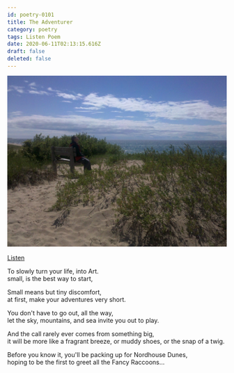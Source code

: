 ```yaml
---
id: poetry-0101
title: The Adventurer
category: poetry
tags: Listen Poem
date: 2020-06-11T02:13:15.616Z
draft: false
deleted: false
---
```


![Illustration](image/poetry-0101-illustration.jpg)

[Listen](audio/poetry-0101.mp3)

To slowly turn your life, into Art.<br>
small, is the best way to start,

Small means but tiny discomfort,<br>
at first, make your adventures very short.

You don't have to go out, all the way,<br>
let the sky, mountains, and sea invite you out to play.

And the call rarely ever comes from something big,<br>
it will be more like a fragrant breeze, or muddy shoes, or the snap of a twig.

Before you know it, you'll be packing up for Nordhouse Dunes,<br>
hoping to be the first to greet all the Fancy Raccoons...
